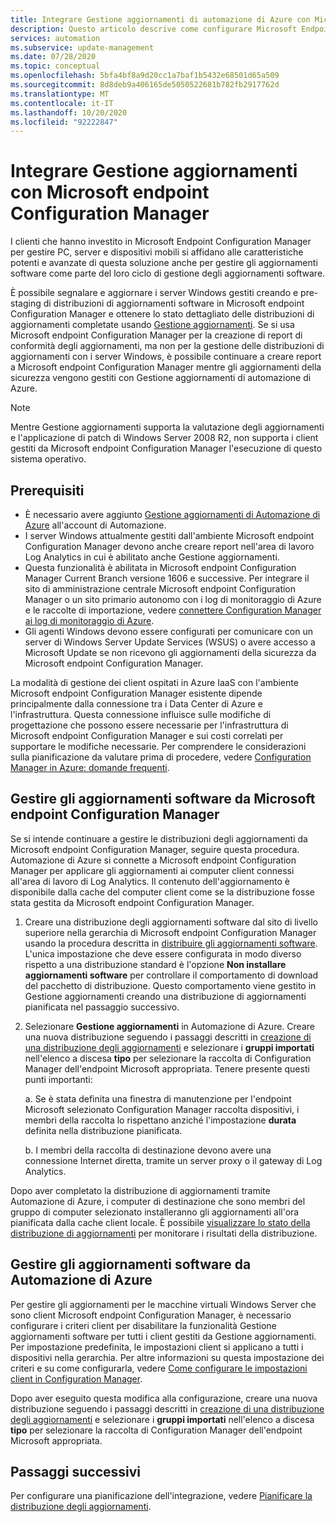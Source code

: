 ```yaml
---
title: Integrare Gestione aggiornamenti di automazione di Azure con Microsoft endpoint Configuration Manager
description: Questo articolo descrive come configurare Microsoft Endpoint Configuration Manager con Gestione aggiornamenti per distribuire gli aggiornamenti software ai client di gestione.
services: automation
ms.subservice: update-management
ms.date: 07/28/2020
ms.topic: conceptual
ms.openlocfilehash: 5bfa4bf8a9d20cc1a7baf1b5432e68501d65a509
ms.sourcegitcommit: 8d8deb9a406165de5050522681b782fb2917762d
ms.translationtype: MT
ms.contentlocale: it-IT
ms.lasthandoff: 10/20/2020
ms.locfileid: "92222847"
---
```

# <a name="integrate-update-management-with-microsoft-endpoint-configuration-manager"></a>Integrare Gestione aggiornamenti con Microsoft endpoint Configuration Manager

I clienti che hanno investito in Microsoft Endpoint Configuration Manager per gestire PC, server e dispositivi mobili si affidano alle caratteristiche potenti e avanzate di questa soluzione anche per gestire gli aggiornamenti software come parte del loro ciclo di gestione degli aggiornamenti software.

È possibile segnalare e aggiornare i server Windows gestiti creando e pre-staging di distribuzioni di aggiornamenti software in Microsoft endpoint Configuration Manager e ottenere lo stato dettagliato delle distribuzioni di aggiornamenti completate usando [Gestione aggiornamenti](overview.md). Se si usa Microsoft endpoint Configuration Manager per la creazione di report di conformità degli aggiornamenti, ma non per la gestione delle distribuzioni di aggiornamenti con i server Windows, è possibile continuare a creare report a Microsoft endpoint Configuration Manager mentre gli aggiornamenti della sicurezza vengono gestiti con Gestione aggiornamenti di automazione di Azure.

>[!NOTE]
>Mentre Gestione aggiornamenti supporta la valutazione degli aggiornamenti e l'applicazione di patch di Windows Server 2008 R2, non supporta i client gestiti da Microsoft endpoint Configuration Manager l'esecuzione di questo sistema operativo.

## <a name="prerequisites"></a>Prerequisiti

* È necessario avere aggiunto [Gestione aggiornamenti di Automazione di Azure](overview.md) all'account di Automazione.
* I server Windows attualmente gestiti dall'ambiente Microsoft endpoint Configuration Manager devono anche creare report nell'area di lavoro Log Analytics in cui è abilitato anche Gestione aggiornamenti.
* Questa funzionalità è abilitata in Microsoft endpoint Configuration Manager Current Branch versione 1606 e successive. Per integrare il sito di amministrazione centrale Microsoft endpoint Configuration Manager o un sito primario autonomo con i log di monitoraggio di Azure e le raccolte di importazione, vedere [connettere Configuration Manager ai log di monitoraggio di Azure](../../azure-monitor/platform/collect-sccm.md).  
* Gli agenti Windows devono essere configurati per comunicare con un server di Windows Server Update Services (WSUS) o avere accesso a Microsoft Update se non ricevono gli aggiornamenti della sicurezza da Microsoft endpoint Configuration Manager.

La modalità di gestione dei client ospitati in Azure IaaS con l'ambiente Microsoft endpoint Configuration Manager esistente dipende principalmente dalla connessione tra i Data Center di Azure e l'infrastruttura. Questa connessione influisce sulle modifiche di progettazione che possono essere necessarie per l'infrastruttura di Microsoft endpoint Configuration Manager e sui costi correlati per supportare le modifiche necessarie. Per comprendere le considerazioni sulla pianificazione da valutare prima di procedere, vedere [Configuration Manager in Azure: domande frequenti](/configmgr/core/understand/configuration-manager-on-azure#networking).

## <a name="manage-software-updates-from-microsoft-endpoint-configuration-manager"></a>Gestire gli aggiornamenti software da Microsoft endpoint Configuration Manager

Se si intende continuare a gestire le distribuzioni degli aggiornamenti da Microsoft endpoint Configuration Manager, seguire questa procedura. Automazione di Azure si connette a Microsoft endpoint Configuration Manager per applicare gli aggiornamenti ai computer client connessi all'area di lavoro di Log Analytics. Il contenuto dell'aggiornamento è disponibile dalla cache del computer client come se la distribuzione fosse stata gestita da Microsoft endpoint Configuration Manager.

1. Creare una distribuzione degli aggiornamenti software dal sito di livello superiore nella gerarchia di Microsoft endpoint Configuration Manager usando la procedura descritta in [distribuire gli aggiornamenti software](/configmgr/sum/deploy-use/deploy-software-updates). L'unica impostazione che deve essere configurata in modo diverso rispetto a una distribuzione standard è l'opzione **Non installare aggiornamenti software** per controllare il comportamento di download del pacchetto di distribuzione. Questo comportamento viene gestito in Gestione aggiornamenti creando una distribuzione di aggiornamenti pianificata nel passaggio successivo.

2. Selezionare **Gestione aggiornamenti** in Automazione di Azure. Creare una nuova distribuzione seguendo i passaggi descritti in [creazione di una distribuzione degli aggiornamenti](deploy-updates.md#schedule-an-update-deployment) e selezionare i **gruppi importati** nell'elenco a discesa **tipo** per selezionare la raccolta di Configuration Manager dell'endpoint Microsoft appropriata. Tenere presente questi punti importanti:

    a. Se è stata definita una finestra di manutenzione per l'endpoint Microsoft selezionato Configuration Manager raccolta dispositivi, i membri della raccolta lo rispettano anziché l'impostazione **durata** definita nella distribuzione pianificata.

    b. I membri della raccolta di destinazione devono avere una connessione Internet diretta, tramite un server proxy o il gateway di Log Analytics.

Dopo aver completato la distribuzione di aggiornamenti tramite Automazione di Azure, i computer di destinazione che sono membri del gruppo di computer selezionato installeranno gli aggiornamenti all'ora pianificata dalla cache client locale. È possibile [visualizzare lo stato della distribuzione di aggiornamenti](deploy-updates.md#check-deployment-status) per monitorare i risultati della distribuzione.

## <a name="manage-software-updates-from-azure-automation"></a>Gestire gli aggiornamenti software da Automazione di Azure

Per gestire gli aggiornamenti per le macchine virtuali Windows Server che sono client Microsoft endpoint Configuration Manager, è necessario configurare i criteri client per disabilitare la funzionalità Gestione aggiornamenti software per tutti i client gestiti da Gestione aggiornamenti. Per impostazione predefinita, le impostazioni client si applicano a tutti i dispositivi nella gerarchia. Per altre informazioni su questa impostazione dei criteri e su come configurarla, vedere [Come configurare le impostazioni client in Configuration Manager](/configmgr/core/clients/deploy/configure-client-settings).

Dopo aver eseguito questa modifica alla configurazione, creare una nuova distribuzione seguendo i passaggi descritti in [creazione di una distribuzione degli aggiornamenti](deploy-updates.md#schedule-an-update-deployment) e selezionare i **gruppi importati** nell'elenco a discesa **tipo** per selezionare la raccolta di Configuration Manager dell'endpoint Microsoft appropriata.

## <a name="next-steps"></a>Passaggi successivi

Per configurare una pianificazione dell'integrazione, vedere [Pianificare la distribuzione degli aggiornamenti](deploy-updates.md#schedule-an-update-deployment).

